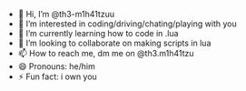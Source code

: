 - 👋 Hi, I’m @th3-m1h41tzuu
- 👀 I’m interested in coding/driving/chating/playing with you
- 🌱 I’m currently learning how to code in .lua
- 💞️ I’m looking to collaborate on making scripts in lua
- 📫 How to reach me, dm me on @th3.m1h41tzu
- 😄 Pronouns: he/him
- ⚡ Fun fact: i own you

<!---
th3-m1h41tzuu/th3-m1h41tzuu is a ✨ special ✨ repository because its `README.md` (this file) appears on your GitHub profile.
You can click the Preview link to take a look at your changes.
--->
